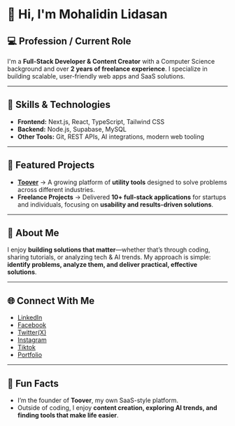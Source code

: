 # 👋 Hi, I'm Mohalidin Lidasan  

## 💻 Profession / Current Role  
I'm a **Full-Stack Developer & Content Creator** with a Computer Science background and over **2 years of freelance experience**. I specialize in building scalable, user-friendly web apps and SaaS solutions.  

---

## 🚀 Skills & Technologies  
- **Frontend:** Next.js, React, TypeScript, Tailwind CSS  
- **Backend:** Node.js, Supabase, MySQL  
- **Other Tools:** Git, REST APIs, AI integrations, modern web tooling  

---

## 📂 Featured Projects  
- **[Toover](https://mohalidin-lidasan.vercel.app/)** → A growing platform of **utility tools** designed to solve problems across different industries.  
- **Freelance Projects** → Delivered **10+ full-stack applications** for startups and individuals, focusing on **usability and results-driven solutions**.  

---

## 📝 About Me  
I enjoy **building solutions that matter**—whether that’s through coding, sharing tutorials, or analyzing tech & AI trends. My approach is simple: **identify problems, analyze them, and deliver practical, effective solutions**.  

---

## 🌐 Connect With Me  
- [LinkedIn](https://www.linkedin.com/in/mohalidin-lidasan-612509274/)
- [Facebook](https://www.facebook.com/profile.php?id=61573997590457)
- [Twitter(X)](https://x.com/mohalidintech)
- [Instagram](https://www.instagram.com/mohalidintech/)
- [Tiktok](https://www.tiktok.com/@mohalidintech)
- [Portfolio](https://mohalidin-lidasan.vercel.app/)

---

## 🎯 Fun Facts  
- I’m the founder of **Toover**, my own SaaS-style platform.  
- Outside of coding, I enjoy **content creation, exploring AI trends, and finding tools that make life easier**.
